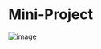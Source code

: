# Mini-Project

![image](https://user-images.githubusercontent.com/23616987/200723776-c9dcadfe-b1c3-4d96-b7fb-9069654c3baf.png)
